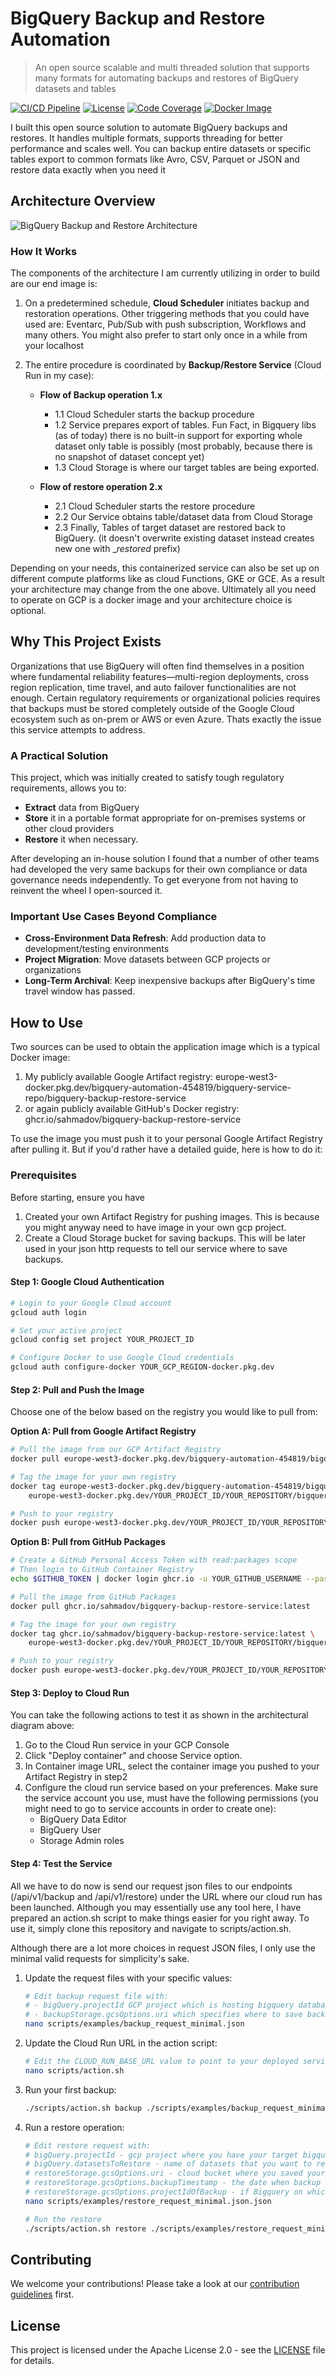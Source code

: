 # BigQuery Backup and Restore Automation
> An open source scalable and multi threaded solution that supports many formats for automating backups and restores of BigQuery datasets and tables


[![CI/CD Pipeline](https://github.com/sahmadov/bigquery-backup-restore-service/actions/workflows/ci-cd.yml/badge.svg)](https://github.com/sahmadov/bigquery-backup-restore-service/actions/workflows/ci-cd.yml)
[![License](https://img.shields.io/badge/License-Apache_2.0-blue.svg)](https://opensource.org/licenses/Apache-2.0)
[![Code Coverage](https://img.shields.io/badge/coverage-75%25-green.svg)](https://github.com/sahmadov/bigquery-backup-restore-service)
[![Docker Image](https://img.shields.io/badge/Docker-ghcr.io-blue?logo=docker)](https://github.com/sahmadov/bigquery-backup-restore-service/pkgs/container/bigquery-backup-restore-service)

I built this open source solution to automate BigQuery backups and restores. It handles multiple formats, supports threading for better performance and scales well. You can backup entire datasets or specific tables export to common formats like Avro, CSV, Parquet or JSON and restore data exactly when you need it
## Architecture Overview

![BigQuery Backup and Restore Architecture](doc/bigquery-backup-and-restore-diagram.png)

### How It Works

The components of the architecture I am currently utilizing in order to build are our end image is:

1. On a predetermined schedule, **Cloud Scheduler** initiates backup and restoration operations. Other triggering methods that you could have used are: Eventarc, Pub/Sub with push subscription, Workflows and many others. You might also prefer to start only once in a while from your localhost

2. The entire procedure is coordinated by **Backup/Restore Service** (Cloud Run in my case):
   - **Flow of Backup operation 1.x**
      - 1.1 Cloud Scheduler starts the backup procedure
      - 1.2 Service prepares export of tables. Fun Fact, in Bigquery libs (as of today) there is no built-in support for exporting whole dataset only table is possibly (most probably, because there is no snapshot of dataset concept yet)  
      - 1.3 Cloud Storage is where our target tables are being exported.

   - **Flow of restore operation 2.x**
      - 2.1 Cloud Scheduler starts the restore procedure
      - 2.2 Our Service obtains table/dataset data from Cloud Storage
      - 2.3 Finally, Tables of target dataset are restored back to BigQuery. (it doesn't overwrite existing dataset instead creates new one with __restored_ prefix)


Depending on your needs, this containerized service can also be set up on different compute platforms like as cloud Functions, GKE or GCE. As a result your architecture may change from the one above. Ultimately all you need to operate on GCP is a docker image and your architecture choice is optional.

## **Why This Project Exists**

Organizations that use BigQuery will often find themselves in a position where fundamental reliability features—multi-region deployments, cross region replication, time travel, and auto failover functionalities are not enough. Certain regulatory requirements or organizational policies requires that backups must be stored completely outside of the Google Cloud ecosystem such as on-prem or AWS or even Azure. Thats exactly the issue this service attempts to address.

### A Practical Solution

This project, which was initially created to satisfy tough regulatory requirements, allows you to: 
* **Extract** data from BigQuery 
* **Store** it in a portable format appropriate for on-premises systems or other cloud providers 
* **Restore** it when necessary.

After developing an in-house solution I found that a number of other teams had developed the very same backups for their own compliance or data governance needs independently. To get everyone from not having to reinvent the wheel I open-sourced it.

### Important Use Cases Beyond Compliance

* **Cross-Environment Data Refresh**: Add production data to development/testing environments 
* **Project Migration**: Move datasets between GCP projects or organizations 
* **Long-Term Archival**: Keep inexpensive backups after BigQuery's time travel window has passed.

## How to Use
Two sources can be used to obtain the application image which is a typical Docker image:

1. My publicly available Google Artifact registry: europe-west3-docker.pkg.dev/bigquery-automation-454819/bigquery-service-repo/bigquery-backup-restore-service
2. or again publicly available GitHub's Docker registry: ghcr.io/sahmadov/bigquery-backup-restore-service

To use the image you must push it to your personal Google Artifact Registry after pulling it. But if you'd rather have a detailed guide, here is how to do it:

### Prerequisites

Before starting, ensure you have
1. Created your own Artifact Registry for pushing images. This is because you might anyway need to have image in your own gcp project.
2. Create a Cloud Storage bucket for saving backups. This will be later used in your json http requests to tell our service where to save backups.

#### Step 1: Google Cloud Authentication

```bash
# Login to your Google Cloud account
gcloud auth login

# Set your active project
gcloud config set project YOUR_PROJECT_ID

# Configure Docker to use Google Cloud credentials
gcloud auth configure-docker YOUR_GCP_REGION-docker.pkg.dev
```

#### Step 2: Pull and Push the Image

Choose one of the below based on the registry you would like to pull from:

**Option A: Pull from Google Artifact Registry**
```bash
# Pull the image from our GCP Artifact Registry
docker pull europe-west3-docker.pkg.dev/bigquery-automation-454819/bigquery-service-repo/bigquery-backup-restore-service:latest

# Tag the image for your own registry
docker tag europe-west3-docker.pkg.dev/bigquery-automation-454819/bigquery-service-repo/bigquery-backup-restore-service:latest \
    europe-west3-docker.pkg.dev/YOUR_PROJECT_ID/YOUR_REPOSITORY/bigquery-backup-restore-service:latest

# Push to your registry
docker push europe-west3-docker.pkg.dev/YOUR_PROJECT_ID/YOUR_REPOSITORY/bigquery-backup-restore-service:latest
```

**Option B: Pull from GitHub Packages**
```bash
# Create a GitHub Personal Access Token with read:packages scope
# Then login to GitHub Container Registry
echo $GITHUB_TOKEN | docker login ghcr.io -u YOUR_GITHUB_USERNAME --password-stdin

# Pull the image from GitHub Packages
docker pull ghcr.io/sahmadov/bigquery-backup-restore-service:latest

# Tag the image for your own registry
docker tag ghcr.io/sahmadov/bigquery-backup-restore-service:latest \
    europe-west3-docker.pkg.dev/YOUR_PROJECT_ID/YOUR_REPOSITORY/bigquery-backup-restore-service:latest

# Push to your registry
docker push europe-west3-docker.pkg.dev/YOUR_PROJECT_ID/YOUR_REPOSITORY/bigquery-backup-restore-service:latest
```

#### Step 3: Deploy to Cloud Run
You can take the following actions to test it as shown in the architectural diagram above:
1. Go to the Cloud Run service in your GCP Console
2. Click "Deploy container" and choose Service option.
3. In Container image URL, select the container image you pushed to your Artifact Registry in step2
4. Configure the cloud run service based on your preferences. Make sure the service account you use, must have the following permissions (you might need to go to service accounts in order to create one): 
   - BigQuery Data Editor 
   - BigQuery User 
   - Storage Admin roles

#### Step 4: Test the Service
All we have to do now is send our request json files to our endpoints (/api/v1/backup and /api/v1/restore) under the URL where our cloud run has been launched. Although you may essentially use any tool here, I have prepared an action.sh script to make things easier for you right away. To use it, simply clone this repository and navigate to scripts/action.sh.

Although there are a lot more choices in request JSON files, I only use the minimal valid requests for simplicity's sake.
1. Update the request files with your specific values:
   ```bash
   # Edit backup request file with:
   # - bigQuery.projectId GCP project which is hosting bigquery database
   # - backupStorage.gcsOptions.uri which specifies where to save backups.
   nano scripts/examples/backup_request_minimal.json
   ```

2. Update the Cloud Run URL in the action script:
   ```bash
   # Edit the CLOUD_RUN_BASE_URL value to point to your deployed service
   nano scripts/action.sh
   ```

3. Run your first backup:
   ```bash
   ./scripts/action.sh backup ./scripts/examples/backup_request_minimal.json DEBUG
   ```

4. Run a restore operation:
   ```bash
   # Edit restore request with:
   # bigQuery.projectId - gcp project where you have your target bigquery running
   # bigQuery.datasetsToRestore - name of datasets that you want to restore
   # restoreStorage.gcsOptions.uri - cloud bucket where you saved your backups in previous backup step.
   # restoreStorage.gcsOptions.backupTimestamp - the date when backup is taken, please refer to gcs bucket in ordert to find exact date and format.
   # restoreStorage.gcsOptions.projectIdOfBackup - if Bigquery on which we took backup is different than were we want to restore, then this should be the original bigquery gcp project if not then this is usually same with bigQuery.projectId. Specifically helpful if you use this service in order move data between environments.
   nano scripts/examples/restore_request_minimal.json.json
   
   # Run the restore
   ./scripts/action.sh restore ./scripts/examples/restore_request_minimal.json DEBUG
   ```
   
## Contributing

We welcome your contributions! Please take a look at our [contribution guidelines](CONTRIBUTING.md) first.

## License

This project is licensed under the Apache License 2.0 - see the [LICENSE](LICENSE) file for details.